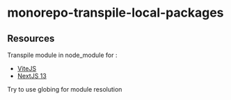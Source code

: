# monorepo-transpile-local-packages

## Resources

Transpile module in node_module for :

- [ViteJS](https://vitejs.dev/config/dep-optimization-options.html#optimizedeps-include)
- [NextJS 13](https://nextjs.org/blog/next-13-1#built-in-module-transpilation-stable)

Try to use globing for module resolution